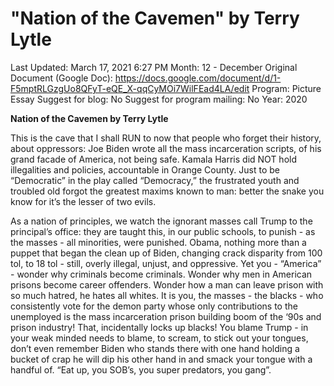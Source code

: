 # "Nation of the Cavemen" by Terry Lytle

Last Updated: March 17, 2021 6:27 PM
Month: 12 - December
Original Document (Google Doc): https://docs.google.com/document/d/1-F5mptRLGzgUo8QFyT-eQE_X-qqCyMOi7WilFEad4LA/edit
Program: Picture Essay
Suggest for blog: No
Suggest for program mailing: No
Year: 2020

**Nation of the Cavemen by Terry Lytle**

This is the cave that I shall RUN to now that people who forget their history, about oppressors: Joe Biden wrote all the mass incarceration scripts, of his grand facade of America, not being safe. Kamala Harris did NOT hold illegalities and policies, accountable in Orange County. Just to be “Democratic” in the play called “Democracy,” the frustrated youth and troubled old forgot the greatest maxims known to man: better the snake you know for it’s the lesser of two evils.

As a nation of principles, we watch the ignorant masses call Trump to the principal’s office: they are taught this, in our public schools, to punish - as the masses - all minorities, were punished. Obama, nothing more than a puppet that began the clean up of Biden, changing crack disparity from 100 tol, to 18 tol - still, overly illegal, unjust, and oppressive. Yet you - “America” - wonder why criminals become criminals. Wonder why men in American prisons become career offenders. Wonder how a man can leave prison with so much hatred, he hates all whites. It is you, the masses - the blacks - who consistently vote for the demon party whose only contributions to the unemployed is the mass incarceration prison building boom of the ‘90s and prison industry! That, incidentally locks up blacks! You blame Trump - in your weak minded needs to blame, to scream, to stick out your tongues, don’t even remember Biden who stands there with one hand holding a bucket of crap he will dip his other hand in and smack your tongue with a handful of. “Eat up, you SOB’s, you super predators, you gang”.